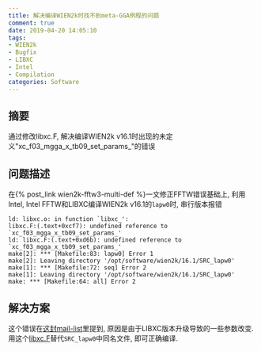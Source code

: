```yaml
---
title: 解决编译WIEN2k时找不到meta-GGA例程的问题
comment: true
date: 2019-04-20 14:05:10
tags:
- WIEN2k
- Bugfix
- LIBXC
- Intel
- Compilation
categories: Software
---
```


## 摘要

通过修改libxc.F, 解决编译WIEN2k v16.1时出现的未定义"xc_f03_mgga_x_tb09_set_params_"的错误

<!--more-->

## 问题描述

在{% post_link wien2k-fftw3-multi-def %}一文修正FFTW错误基础上, 利用Intel, Intel FFTW和LIBXC编译WIEN2k v16.1的`lapw0`时, 串行版本报错

```
ld: libxc.o: in function `libxc_':
libxc.F:(.text+0xcf7): undefined reference to `xc_f03_mgga_x_tb09_set_params_'
ld: libxc.F:(.text+0xd6b): undefined reference to `xc_f03_mgga_x_tb09_set_params_'
make[2]: *** [Makefile:83: lapw0] Error 1
make[2]: Leaving directory '/opt/software/wien2k/16.1/SRC_lapw0'
make[1]: *** [Makefile:72: seq] Error 2
make[1]: Leaving directory '/opt/software/wien2k/16.1/SRC_lapw0'
make: *** [Makefile:64: all] Error 2
```



## 解决方案

这个错误在[这封mail-list](https://www.mail-archive.com/wien@zeus.theochem.tuwien.ac.at/msg16924.html)里提到, 原因是由于LIBXC版本升级导致的一些参数改变. 用这个[libxc.F](libxc.F)替代`SRC_lapw0`中同名文件, 即可正确编译. 
